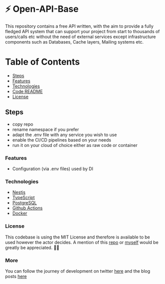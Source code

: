 # ⚡ Open-API-Base

This repository contains a free API written, with the aim to provide a fully fledged API system that can support your project from start to thousands of users/calls etc without the need of external services except infrastructure components such as Databases, Cache layers, Mailing systems etc.

# Table of Contents

- [Steps](#steps)
- [Features](#features)
- [Technologies](#technologies)
- [Code README](core/README.md)
- [License](#license)


## Steps
- copy repo
- rename namespace if you prefer
- adapt the .env file with any service you wish to use
- enable the CI/CD pipelines based on your needs
- run it on your cloud of choice either as raw code or container

### Features

- Configuration (via .env files) used by DI

### Technologies

- [Nestjs](https://nestjs.com/)
- [TypeScript](https://www.typescriptlang.org/)
- [PostgreSQL](https://www.postgresql.org/)
- [Github Actions](https://github.com/features/actions)
- [Docker](https://www.docker.com/)

### License

This codebase is using the MIT License and therefore is available to be used however the actor decides.
A mention of this [repo](https://github.com/czioutas/open-api-base) or [myself](https://twitter.com/czioutas) would be greatly be appreciated. 🙇‍♂️
 
### More
You can follow the journey of development on twitter [here](https://twitter.com/czioutas/thread/1696242160536797467) and the blog posts [here](https://czioutastech.substack.com/t/openapibase)
